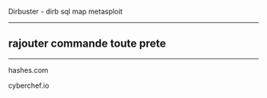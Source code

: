 

Dirbuster - dirb
sql map
metasploit 

---
rajouter commande toute prete
---
----

hashes.com

cyberchef.io



